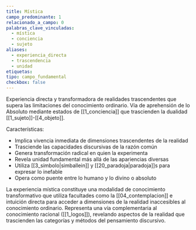 ```yaml
---
title: Mística
campo_predominante: 1
relacionado_a_campo: 0
palabras_clave_vinculadas:
  - mística
  - conciencia
  - sujeto
aliases:
  - experiencia_directa
  - trascendencia
  - unidad
etiquetas: 
tipo: campo_fundamental
checkbox: false
---
```

Experiencia directa y transformadora de realidades trascendentes que supera las limitaciones del conocimiento ordinario. Vía de aprehensión de lo Absoluto mediante estados de [[1_conciencia]] que trascienden la dualidad [[1_sujeto]]-[[4_objeto]].

Características:
- Implica vivencia inmediata de dimensiones trascendentes de la realidad
- Trasciende las capacidades discursivas de la razón común
- Genera transformación radical en quien la experimenta
- Revela unidad fundamental más allá de las apariencias diversas
- Utiliza [[3_simbolo|simballein]] y [[20_paradoja|paradoja]]s para expresar lo inefable
- Opera como puente entre lo humano y lo divino o absoluto

La experiencia mística constituye una modalidad de conocimiento transformativo que utiliza facultades como la [[04_contemplacion]] e intuición directa para acceder a dimensiones de la realidad inaccesibles al conocimiento ordinario. Representa una vía complementaria al conocimiento racional ([[1_logos]]), revelando aspectos de la realidad que trascienden las categorías y métodos del pensamiento discursivo.
